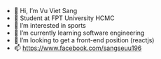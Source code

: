 - 👋 Hi, I’m Vu Viet Sang
- 👋 Student at FPT University HCMC
- 👀 I’m interested in sports
- 🌱 I’m currently learning software engineering
- 💞️ I’m looking to get a front-end position (reactjs)
- 📫 https://www.facebook.com/sangseuu196

<!---
vuvietsang10a9/vuvietsang10a9 is a ✨ special ✨ repository because its `README.md` (this file) appears on your GitHub profile.
You can click the Preview link to take a look at your changes.
--->
